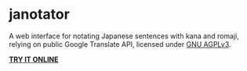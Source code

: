 # janotator
A web interface for notating Japanese sentences with kana and romaji,
relying on public Google Translate API,
licensed under [GNU AGPLv3](https://www.gnu.org/licenses/agpl-3.0.html).

[**TRY IT ONLINE**](https://yescallop.github.io/janotator/)